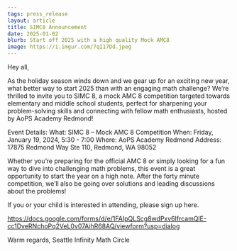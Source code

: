 ```yaml
---
tags: press_release
layout: article
title: SIMC8 Announcement
date: 2025-01-02
blurb: Start off 2025 with a high quality Mock AMC8
image: https://i.imgur.com/7qI17Dd.jpeg
---
```

Hey all,

As the holiday season winds down and we gear up for an exciting new year, what better way to start 2025 than with an engaging math challenge? We’re thrilled to invite you to SIMC 8, a mock AMC 8 competition targeted towards elementary and middle school students, perfect for sharpening your problem-solving skills and connecting with fellow math enthusiasts, hosted by AoPS Academy Redmond!

Event Details:
    What: SIMC 8 – Mock AMC 8 Competition
    When: Friday, January 19, 2024, 5:30 - 7:00
    Where: AoPS Academy Redmond
    Address: 17875 Redmond Way Ste 110, Redmond, WA 98052

Whether you’re preparing for the official AMC 8 or simply looking for a fun way to dive into challenging math problems, this event is a great opportunity to start the year on a high note. After the forty minute competition, we’ll also be going over solutions and leading discussions about the problems!

If you or your child is interested in attending, please sign up here.

https://docs.google.com/forms/d/e/1FAIpQLScg8wdPxv6lfrcamQlE-cc1DveRNchoPq2VeL0v07AihR68AQ/viewform?usp=dialog

Warm regards,
Seattle Infinity Math Circle
